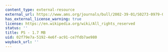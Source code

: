 ```yaml
---
content_type: external-resource
external_url: https://www.ams.org/journals/bull/2002-39-01/S0273-0979-01-00923-5/S0273-0979-01-00923-5.pdf
has_external_license_warning: true
license: https://en.wikipedia.org/wiki/All_rights_reserved
status: ''
title: PS - 1.7 MB
uid: 02f79e7a-5192-4e6f-ac91-ce7fdb7ae980
wayback_url: ''
---
```

